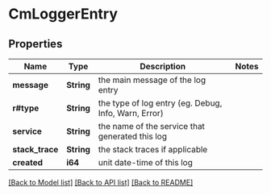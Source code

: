 # CmLoggerEntry

## Properties

Name | Type | Description | Notes
------------ | ------------- | ------------- | -------------
**message** | **String** | the main message of the log entry | 
**r#type** | **String** | the type of log entry (eg. Debug, Info, Warn, Error) | 
**service** | **String** | the name of the service that generated this log | 
**stack_trace** | **String** | the stack traces if applicable | 
**created** | **i64** | unit date-time of this log | 

[[Back to Model list]](../README.md#documentation-for-models) [[Back to API list]](../README.md#documentation-for-api-endpoints) [[Back to README]](../README.md)


